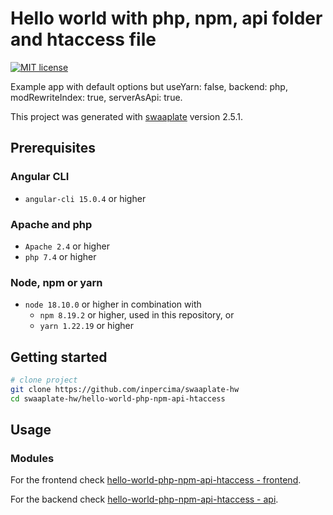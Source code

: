 # Hello world with php, npm, api folder and htaccess file

[![MIT license](https://img.shields.io/badge/license-MIT-blue.svg)](./LICENSE.md)

Example app with default options but useYarn: false, backend: php, modRewriteIndex: true, serverAsApi: true.

This project was generated with [swaaplate](https://github.com/inpercima/swaaplate) version 2.5.1.

## Prerequisites

### Angular CLI

* `angular-cli 15.0.4` or higher

### Apache and php

* `Apache 2.4` or higher
* `php 7.4` or higher

### Node, npm or yarn

* `node 18.10.0` or higher in combination with
  * `npm 8.19.2` or higher, used in this repository, or
  * `yarn 1.22.19` or higher

## Getting started

```bash
# clone project
git clone https://github.com/inpercima/swaaplate-hw
cd swaaplate-hw/hello-world-php-npm-api-htaccess
```

## Usage

### Modules

For the frontend check [hello-world-php-npm-api-htaccess - frontend](./frontend).

For the backend check [hello-world-php-npm-api-htaccess - api](./api).
